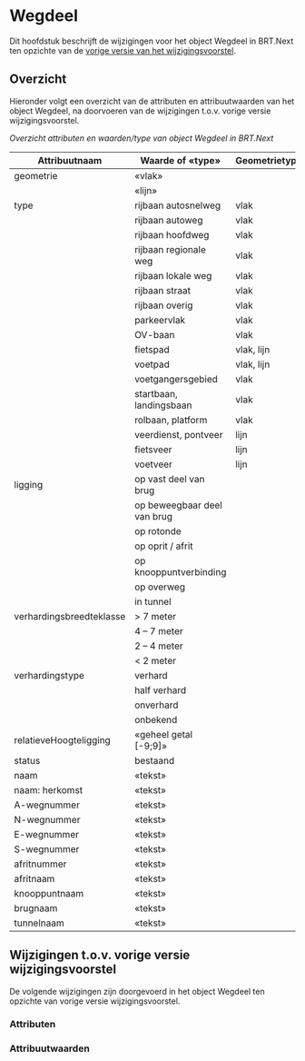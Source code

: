 Wegdeel
=======

Dit hoofdstuk beschrijft de wijzigingen voor het object Wegdeel in BRT.Next ten
opzichte van de [vorige versie van het
wijzigingsvoorstel](https://docs.geostandaarden.nl/brtnext/cv-im-brtnext-20221104/#wegdeel).

Overzicht
---------

Hieronder volgt een overzicht van de attributen en attribuutwaarden van het
object Wegdeel, na doorvoeren van de wijzigingen t.o.v. vorige versie
wijzigingsvoorstel.

*Overzicht attributen en waarden/type van object Wegdeel in BRT.Next*

| Attribuutnaam            | Waarde of «type»            | Geometrietype | Kardinaliteit |
|--------------------------|-----------------------------|---------------|---------------|
| geometrie                | «vlak»                      |               | 1 -1          |
|                          | «lijn»                      |               |               |
| type                     | rijbaan autosnelweg         | vlak          | 1..n          |
|                          | rijbaan autoweg             | vlak          |               |
|                          | rijbaan hoofdweg            | vlak          |               |
|                          | rijbaan regionale weg       | vlak          |               |
|                          | rijbaan lokale weg          | vlak          |               |
|                          | rijbaan straat              | vlak          |               |
|                          | rijbaan overig              | vlak          |               |
|                          | parkeervlak                 | vlak          |               |
|                          | OV-baan                     | vlak          |               |
|                          | fietspad                    | vlak, lijn    |               |
|                          | voetpad                     | vlak, lijn    |               |
|                          | voetgangersgebied           | vlak          |               |
|                          | startbaan, landingsbaan     | vlak          |               |
|                          | rolbaan, platform           | vlak          |               |
|                          | veerdienst, pontveer        | lijn          |               |
|                          | fietsveer                   | lijn          |               |
|                          | voetveer                    | lijn          |               |
| ligging                  | op vast deel van brug       |               | 0..n          |
|                          | op beweegbaar deel van brug |               |               |
|                          | op rotonde                  |               |               |
|                          | op oprit / afrit            |               |               |
|                          | op knooppuntverbinding      |               |               |
|                          | op overweg                  |               |               |
|                          | in tunnel                   |               |               |
| verhardingsbreedteklasse | \> 7 meter                  |               |               |
|                          | 4 – 7 meter                 |               |               |
|                          | 2 – 4 meter                 |               |               |
|                          | \< 2 meter                  |               |               |
| verhardingstype          | verhard                     |               | 1-1           |
|                          | half verhard                |               |               |
|                          | onverhard                   |               |               |
|                          | onbekend                    |               |               |
| relatieveHoogteligging   | «geheel getal [-9;9]»       |               | 1-1           |
| status                   | bestaand                    |               | 1-1           |
| naam                     | «tekst»                     |               | 0..n          |
| naam: herkomst           | «tekst»                     |               | 0..n          |
| A-wegnummer              | «tekst»                     |               | 0..n          |
| N-wegnummer              | «tekst»                     |               | 0..n          |
| E-wegnummer              | «tekst»                     |               | 0..n          |
| S-wegnummer              | «tekst»                     |               | 0..n          |
| afritnummer              | «tekst»                     |               | 0..1          |
| afritnaam                | «tekst»                     |               | 0..1          |
| knooppuntnaam            | «tekst»                     |               | 0..1          |
| brugnaam                 | «tekst»                     |               | 0..1          |
| tunnelnaam               | «tekst»                     |               | 0..1          |

Wijzigingen t.o.v. vorige versie wijzigingsvoorstel
---------------------------------------------------

De volgende wijzigingen zijn doorgevoerd in het object Wegdeel ten opzichte van
vorige versie wijzigingsvoorstel.

### Attributen

### Attribuutwaarden
